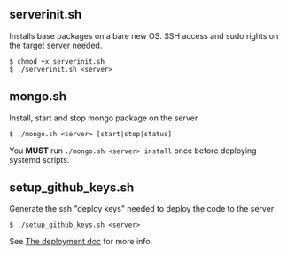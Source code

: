 ## serverinit.sh
Installs base packages on a bare new OS.
SSH access and sudo rights on the target server needed.

```
$ chmod +x serverinit.sh
$ ./serverinit.sh <server>
```

## mongo.sh
Install, start and stop mongo package on the server

```
$ ./mongo.sh <server> [start|stop|status]
```

You **MUST** run `./mongo.sh <server> install` once before deploying systemd scripts.

## setup_github_keys.sh
Generate the ssh "deploy keys" needed to deploy the code to the server
```
$ ./setup_github_keys.sh <server> 
```

See [The deployment doc](../../docs/deployment.md) for more info.